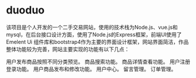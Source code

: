 # duoduo
该项目是个人开发的一个二手交易网站，使用的技术栈为Node.js、vue.js和mysql，在后台接口设计方面，使用了Node.js的Express框架，前端UI使用了Emelent Ui 组件库和bootstrap4作为主要的界面设计框架，网站界面简洁，作品整体功能较为完善，网站主要实现的功能有以下几点：

用户发布商品按照不同分类预览。
商品搜索功能。
商品详情查看功能。
用户注册登录功能。
用户商品发布和修改功能。
用户中心。
留言管理。
订单管理。
